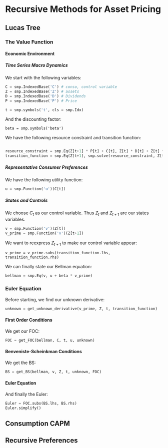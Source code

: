 # Recursive Methods for Asset Pricing


## Lucas Tree

### The Value Function

#### Economic Environment

##### Time Series Macro Dynamics

We start with the following variables:

```Python
C = smp.IndexedBase('C') # conso, control variable
Z = smp.IndexedBase('Z') # assets
D = smp.IndexedBase('D') # Dividends
P = smp.IndexedBase('P') # Price

t = smp.symbols('t', cls = smp.Idx)
```

And the discounting factor:
```
beta = smp.symbols('beta')
```

We have the following resource constraint and transition function:

```Python

resource_constraint = smp.Eq(Z[t+1] * P[t] + C[t], Z[t] * D[t] + Z[t] * P[t])
transition_function = smp.Eq(Z[t+1], smp.solve(resource_constraint, Z[t+1])[0])
```

##### Representative Consumer Preferences

We have the following utility function:

```Python
u = smp.Function('u')(C[t])
```

##### States and Controls

We choose $C_t$ as our control variable. Thus $Z_t$ and $Z_{t+1}$ are our states variables. 

```Python
v = smp.Function('v')(Z[t])
v_prime = smp.Function('v')(Z[t+1])
```

We want to reexpress $Z_{t+1}$ to make our control variable appear:

```
v_prime = v_prime.subs(transition_function.lhs, transition_function.rhs)
```

We can finally state our Bellman equation:

```Python
bellman = smp.Eq(v, u + beta * v_prime)
```

### Euler Equation

Before starting, we find our unknown derivative:

```Python
unknown = get_unknown_derivative(v_prime, Z, t, transition_function)
```

#### First Order Conditions

We get our FOC:

```Python
FOC = get_FOC(bellman, C, t, u, unknown)
```

#### Benveniste-Scheinkman Conditions

We get the BS:

```Python
BS = get_BS(bellman, v, Z, t, unknown, FOC)
```

#### Euler Equation

And finally the Euler:

```Python
Euler = FOC.subs(BS.lhs, BS.rhs)
Euler.simplify()
```

## Consumption CAPM

## Recursive Preferences